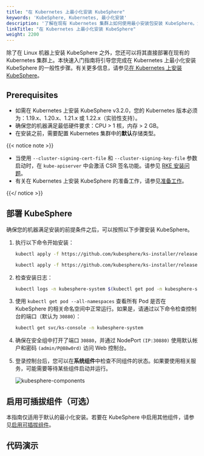 ```yaml
---
title: "在 Kubernetes 上最小化安装 KubeSphere"
keywords: 'KubeSphere, Kubernetes, 最小化安装'
description: '了解在现有 Kubernetes 集群上如何使用最小安装包安装 KubeSphere。您可以使用托管在云服务器上或者安装在本地的 Kubernetes 集群。'
linkTitle: "在 Kubernetes 上最小化安装 KubeSphere"
weight: 2200
---
```


除了在 Linux 机器上安装 KubeSphere 之外，您还可以将其直接部署在现有的 Kubernetes 集群上。本快速入门指南将引导您完成在 Kubernetes 上最小化安装 KubeSphere 的一般性步骤。有关更多信息，请参见[在 Kubernetes 上安装 KubeSphere](../../installing-on-kubernetes/)。

## Prerequisites

- 如需在 Kubernetes 上安装 KubeSphere v3.2.0，您的 Kubernetes 版本必须为：1.19.x、1.20.x、1.21.x 或 1.22.x（实验性支持）。
- 确保您的机器满足最低硬件要求：CPU > 1 核，内存 > 2 GB。
- 在安装之前，需要配置 Kubernetes 集群中的**默认**存储类型。

{{< notice note >}}

- 当使用 `--cluster-signing-cert-file` 和 `--cluster-signing-key-file` 参数启动时，在 `kube-apiserver` 中会激活 CSR 签名功能。请参见 [RKE 安装问题](https://github.com/kubesphere/kubesphere/issues/1925#issuecomment-591698309)。
- 有关在 Kubernetes 上安装 KubeSphere 的准备工作，请参见[准备工作](../../installing-on-kubernetes/introduction/prerequisites/)。

{{</ notice >}}

## 部署 KubeSphere

确保您的机器满足安装的前提条件之后，可以按照以下步骤安装 KubeSphere。

1. 执行以下命令开始安装：

    ```bash
    kubectl apply -f https://github.com/kubesphere/ks-installer/releases/download/v3.2.0/kubesphere-installer.yaml
    
    kubectl apply -f https://github.com/kubesphere/ks-installer/releases/download/v3.2.0/cluster-configuration.yaml
    ```

2. 检查安装日志：

    ```bash
    kubectl logs -n kubesphere-system $(kubectl get pod -n kubesphere-system -l app=ks-install -o jsonpath='{.items[0].metadata.name}') -f
    ```

3. 使用 `kubectl get pod --all-namespaces` 查看所有 Pod 是否在 KubeSphere 的相关命名空间中正常运行。如果是，请通过以下命令检查控制台的端口（默认为 `30880`）：

    ```bash
    kubectl get svc/ks-console -n kubesphere-system
    ```

4. 确保在安全组中打开了端口 `30880`，并通过 NodePort `(IP:30880)` 使用默认帐户和密码 `(admin/P@88w0rd)` 访问 Web 控制台。

5. 登录控制台后，您可以在**系统组件**中检查不同组件的状态。如果要使用相关服务，可能需要等待某些组件启动并运行。

    ![kubesphere-components](/images/docs/zh-cn/quickstart/minimal-kubesphere-on-k8s/kubesphere-components.png)

## 启用可插拔组件（可选）

本指南仅适用于默认的最小化安装。若要在 KubeSphere 中启用其他组件，请参见[启用可插拔组件](../../pluggable-components/)。

## 代码演示

<script src="https://asciinema.org/a/362121.js" id="asciicast-362121" async></script>
